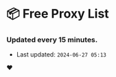 # :package: Free Proxy List
### Updated every 15 minutes.

- Last updated: `2024-06-27 05:13`

:heart:
